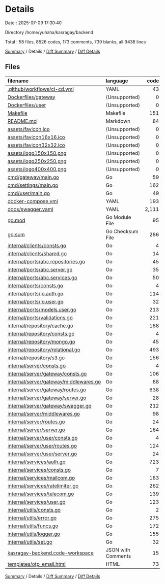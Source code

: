 # Details

Date : 2025-07-09 17:30:40

Directory /home/yuhaha/kasragay/backend

Total : 58 files,  8526 codes, 173 comments, 739 blanks, all 9438 lines

[Summary](results.md) / Details / [Diff Summary](diff.md) / [Diff Details](diff-details.md)

## Files
| filename | language | code | comment | blank | total |
| :--- | :--- | ---: | ---: | ---: | ---: |
| [.github/workflows/ci-cd.yml](/.github/workflows/ci-cd.yml) | YAML | 43 | 0 | 7 | 50 |
| [Dockerfiles/gateway](/Dockerfiles/gateway) | (Unsupported) | 0 | 0 | 0 | 0 |
| [Dockerfiles/user](/Dockerfiles/user) | (Unsupported) | 0 | 0 | 0 | 0 |
| [Makefile](/Makefile) | Makefile | 151 | 0 | 28 | 179 |
| [README.md](/README.md) | Markdown | 84 | 0 | 38 | 122 |
| [assets/favicon.ico](/assets/favicon.ico) | (Unsupported) | 0 | 0 | 0 | 0 |
| [assets/favicon16x16.ico](/assets/favicon16x16.ico) | (Unsupported) | 0 | 0 | 0 | 0 |
| [assets/favicon32x32.ico](/assets/favicon32x32.ico) | (Unsupported) | 0 | 0 | 0 | 0 |
| [assets/logo150x150.png](/assets/logo150x150.png) | (Unsupported) | 0 | 0 | 0 | 0 |
| [assets/logo250x250.png](/assets/logo250x250.png) | (Unsupported) | 0 | 0 | 0 | 0 |
| [assets/logo400x400.png](/assets/logo400x400.png) | (Unsupported) | 0 | 0 | 0 | 0 |
| [cmd/gateway/main.go](/cmd/gateway/main.go) | Go | 59 | 0 | 15 | 74 |
| [cmd/settings/main.go](/cmd/settings/main.go) | Go | 162 | 0 | 20 | 182 |
| [cmd/user/main.go](/cmd/user/main.go) | Go | 49 | 0 | 14 | 63 |
| [docker-compose.yml](/docker-compose.yml) | YAML | 193 | 6 | 19 | 218 |
| [docs/swagger.yaml](/docs/swagger.yaml) | YAML | 2,111 | 2 | 8 | 2,121 |
| [go.mod](/go.mod) | Go Module File | 95 | 0 | 4 | 99 |
| [go.sum](/go.sum) | Go Checksum File | 286 | 0 | 1 | 287 |
| [internal/clients/consts.go](/internal/clients/consts.go) | Go | 4 | 0 | 2 | 6 |
| [internal/clients/shared.go](/internal/clients/shared.go) | Go | 14 | 0 | 3 | 17 |
| [internal/ports/abc.repositories.go](/internal/ports/abc.repositories.go) | Go | 45 | 0 | 12 | 57 |
| [internal/ports/abc.server.go](/internal/ports/abc.server.go) | Go | 35 | 1 | 9 | 45 |
| [internal/ports/abc.services.go](/internal/ports/abc.services.go) | Go | 50 | 1 | 12 | 63 |
| [internal/ports/consts.go](/internal/ports/consts.go) | Go | 4 | 0 | 2 | 6 |
| [internal/ports/io.auth.go](/internal/ports/io.auth.go) | Go | 114 | 0 | 27 | 141 |
| [internal/ports/io.user.go](/internal/ports/io.user.go) | Go | 32 | 0 | 7 | 39 |
| [internal/ports/models.user.go](/internal/ports/models.user.go) | Go | 213 | 0 | 31 | 244 |
| [internal/ports/validations.go](/internal/ports/validations.go) | Go | 221 | 1 | 24 | 246 |
| [internal/repository/cache.go](/internal/repository/cache.go) | Go | 188 | 0 | 16 | 204 |
| [internal/repository/consts.go](/internal/repository/consts.go) | Go | 4 | 0 | 2 | 6 |
| [internal/repository/mongo.go](/internal/repository/mongo.go) | Go | 45 | 0 | 9 | 54 |
| [internal/repository/relational.go](/internal/repository/relational.go) | Go | 493 | 3 | 25 | 521 |
| [internal/repository/s3.go](/internal/repository/s3.go) | Go | 156 | 0 | 11 | 167 |
| [internal/server/consts.go](/internal/server/consts.go) | Go | 4 | 0 | 2 | 6 |
| [internal/server/gateway/consts.go](/internal/server/gateway/consts.go) | Go | 106 | 0 | 6 | 112 |
| [internal/server/gateway/middlewares.go](/internal/server/gateway/middlewares.go) | Go | 88 | 0 | 6 | 94 |
| [internal/server/gateway/routes.go](/internal/server/gateway/routes.go) | Go | 638 | 0 | 29 | 667 |
| [internal/server/gateway/server.go](/internal/server/gateway/server.go) | Go | 28 | 0 | 5 | 33 |
| [internal/server/gateway/swagger.go](/internal/server/gateway/swagger.go) | Go | 212 | 130 | 83 | 425 |
| [internal/server/middlewares.go](/internal/server/middlewares.go) | Go | 98 | 0 | 6 | 104 |
| [internal/server/routes.go](/internal/server/routes.go) | Go | 24 | 0 | 5 | 29 |
| [internal/server/server.go](/internal/server/server.go) | Go | 164 | 0 | 22 | 186 |
| [internal/server/user/consts.go](/internal/server/user/consts.go) | Go | 4 | 0 | 2 | 6 |
| [internal/server/user/routes.go](/internal/server/user/routes.go) | Go | 124 | 0 | 13 | 137 |
| [internal/server/user/server.go](/internal/server/user/server.go) | Go | 24 | 0 | 5 | 29 |
| [internal/services/auth.go](/internal/services/auth.go) | Go | 723 | 1 | 41 | 765 |
| [internal/services/consts.go](/internal/services/consts.go) | Go | 7 | 0 | 3 | 10 |
| [internal/services/mailcom.go](/internal/services/mailcom.go) | Go | 183 | 6 | 19 | 208 |
| [internal/services/ratelimiter.go](/internal/services/ratelimiter.go) | Go | 262 | 0 | 28 | 290 |
| [internal/services/telecom.go](/internal/services/telecom.go) | Go | 139 | 1 | 18 | 158 |
| [internal/services/user.go](/internal/services/user.go) | Go | 123 | 0 | 10 | 133 |
| [internal/utils/consts.go](/internal/utils/consts.go) | Go | 2 | 0 | 2 | 4 |
| [internal/utils/error.go](/internal/utils/error.go) | Go | 275 | 16 | 29 | 320 |
| [internal/utils/funcs.go](/internal/utils/funcs.go) | Go | 172 | 1 | 23 | 196 |
| [internal/utils/logger.go](/internal/utils/logger.go) | Go | 155 | 0 | 22 | 177 |
| [internal/utils/set.go](/internal/utils/set.go) | Go | 32 | 0 | 7 | 39 |
| [kasragay-backend.code-workspace](/kasragay-backend.code-workspace) | JSON with Comments | 15 | 0 | 1 | 16 |
| [templates/otp\_email.html](/templates/otp_email.html) | HTML | 73 | 4 | 6 | 83 |

[Summary](results.md) / Details / [Diff Summary](diff.md) / [Diff Details](diff-details.md)